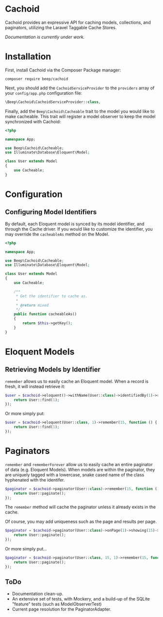 Cachoid
=======
Cachoid provides an expressive API for caching models, collections, and paginators, utilizing the Laravel Taggable Cache Stores.

*Documentation is currently under work.*

# Installation

First, install Cachoid via the Composer Package manager:
```
composer require beep/cachoid
```

Next, you should add the `CachoidServiceProvider` to the `providers` array of your `config/app.php` configuration file:
```php
\Beep\Cachoid\CachoidServiceProvider::class,
```

Finally, add the `Beep\Cachoid\Cacheable` trait to the model you would like to make cacheable. This trait will register a model observer to keep the model synchronized with Cachoid:
```php
<?php

namespace App;

use Beep\Cachoid\Cacheable;
use Illuminate\Database\Eloquent\Model;

class User extends Model
{
    use Cacheable;
}
```

# Configuration

## Configuring Model Identifiers
By default, each Eloquent model is synced by its model identifier, and through the Cache driver. If you would like to customize the identifier, you may override the `cacheableAs` method on the Model.

```php
<?php

namespace App;

use Beep\Cachoid\Cacheable;
use Illuminate\Database\Eloquent\Model;

class User extends Model
{
    use Cacheable;

    /**
     * Get the identifier to cache as.
     *
     * @return mixed
     */
    public function cacheableAs()
    {
        return $this->getKey();
    }
}
```

# Eloquent Models
## Retrieving Models by Identifier
`remember` allows us to easily cache an Eloquent model. When a record is fresh, it will instead retrieve it:

```php
$user = $cachoid->eloquent()->withName(User::class)->identifiedBy(1)->remember(15, function () {
    return User::find(1);
});
```

Or more simply put:
```php
$user = $cachoid->eloquent(User::class, 1)->remember(15, function () {
    return User::find(1);
});

```

# Paginators
`remember` and `rememberForever` allow us to easily cache an entire paginator of data (e.g. Eloquent Models). When models are within the paginator, they are uniquely tagged with a lowercase, snake cased name of the class hyphenated with the identifer.
```php
$paginator = $cachoid->paginator(User::class)->remember(15, function () {
    return User::paginate();
});
```
The `remember` method will cache the paginator unless it already exists in the cache.

Of course, you may add uniqueness such as the page and results per page.


```php
$paginator = $cachoid->paginator(User::class)->onPage(1)->showing(15)->remember(15, function () {
    return User::paginate();
});
```

Or more simply put...
```php
$paginator = $cachoid->paginator(User::class, 15, 1)->remember(15, function () {
    return User::paginate();
});
```

## ToDo
* Documentation clean-up.
* An extensive set of tests, with Mockery, and a build-up of the SQLite "feature" tests (such as ModelObserverTest)
* Current page resolution for the PaginatorAdapter.

